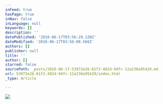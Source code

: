 ```yaml
---
inFeed: true
hasPage: true
inNav: false
inLanguage: null
keywords: []
description: ''
datePublished: '2016-06-17T03:56:29.120Z'
dateModified: '2016-06-17T03:56:00.566Z'
authors: []
publisher: null
title: ''
author: []
starred: false
sourcePath: _posts/2016-06-17-53972e26-61f2-482d-94fc-12a238a95429.md
url: 53972e26-61f2-482d-94fc-12a238a95429/index.html
_type: Article

---
```

![](https://the-grid-user-content.s3-us-west-2.amazonaws.com/9e336288-fbb4-4a9b-a567-1fdcd44d422f.jpg)